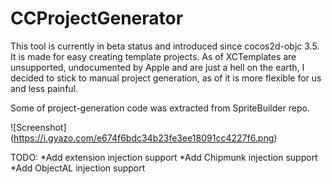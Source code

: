 # CCProjectGenerator

This tool is currently in beta status and introduced since cocos2d-objc 3.5. It is made for easy creating template projects.
As of XCTemplates are unsupported, undocumented by Apple and are just a hell on the earth, I decided to stick to manual project generation, as of it is more flexible for us and less painful.

Some of project-generation code was extracted from SpriteBuilder repo. 

![Screenshot]
(https://i.gyazo.com/e674f6bdc34b23fe3ee18091cc4227f6.png)

TODO:
*Add extension injection support
*Add Chipmunk injection support
*Add ObjectAL injection support
